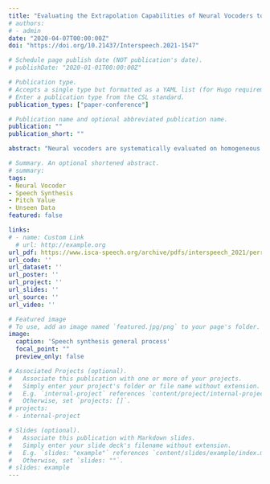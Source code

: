 ```yaml
---
title: "Evaluating the Extrapolation Capabilities of Neural Vocoders to Extreme Pitch Values"
# authors:
# - admin
date: "2020-04-07T00:00:00Z"
doi: "https://doi.org/10.21437/Interspeech.2021-1547"

# Schedule page publish date (NOT publication's date).
# publishDate: "2020-01-01T00:00:00Z"

# Publication type.
# Accepts a single type but formatted as a YAML list (for Hugo requirements).
# Enter a publication type from the CSL standard.
publication_types: ["paper-conference"]

# Publication name and optional abbreviated publication name.
publication: ""
publication_short: ""

abstract: "Neural vocoders are systematically evaluated on homogeneous train and test databases. This kind of evaluation is efficient to compare neural vocoders in their “comfort zone”, yet it hardly reveals their limits towards unseen data during training. To compare their extrapolation capabilities, we introduce a methodology that aims at quantifying the robustness of neural vocoders in synthesising unseen data, by precisely controlling the ranges of seen/unseen data in the training database. By focusing in this study on the pitch (F<sub>0</sub>) parameter, our methodology involves a careful splitting of a dataset to control which F<sub>0</sub> values are seen/unseen during training, followed by both global (utterance) and local (frame) evaluation of vocoders. Comparison of four types of vocoders (autoregressive, sourcefilter, flows, GAN) displays a wide range of behaviour towards unseen input pitch values, including excellent extrapolation (WaveGlow); widely-spread F<sub>0</sub> errors (WaveRNN); and systematic generation of the training set median F<sub>0</sub> (LPCNet, Parallel WaveGAN). In contrast, fewer differences between vocoders were observed when using homogeneous train and test sets, thus demonstrating the potential and need for such evaluation to better discriminate the neural vocoders abilities to generate out-of-training-range data."

# Summary. An optional shortened abstract.
# summary: 
tags:
- Neural Vocoder
- Speech Synthesis
- Pitch Value
- Unseen Data
featured: false

links:
# - name: Custom Link
  # url: http://example.org
url_pdf: https://www.isca-speech.org/archive/pdfs/interspeech_2021/perrotin21_interspeech.pdf
url_code: ''
url_dataset: ''
url_poster: ''
url_project: ''
url_slides: ''
url_source: ''
url_video: ''

# Featured image
# To use, add an image named `featured.jpg/png` to your page's folder. 
image:
  caption: 'Speech synthesis general process'
  focal_point: ""
  preview_only: false

# Associated Projects (optional).
#   Associate this publication with one or more of your projects.
#   Simply enter your project's folder or file name without extension.
#   E.g. `internal-project` references `content/project/internal-project/index.md`.
#   Otherwise, set `projects: []`.
# projects:
# - internal-project

# Slides (optional).
#   Associate this publication with Markdown slides.
#   Simply enter your slide deck's filename without extension.
#   E.g. `slides: "example"` references `content/slides/example/index.md`.
#   Otherwise, set `slides: ""`.
# slides: example
---
```


<!-- {{% callout note %}}
Create your slides in Markdown - click the *Slides* button to check out the example.
{{% /callout %}}

Add the publication's **full text** or **supplementary notes** here. You can use rich formatting such as including [code, math, and images](https://docs.hugoblox.com/content/writing-markdown-latex/). -->
